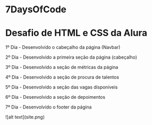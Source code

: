 # 7DaysOfCode
<h1>Desafio de HTML e CSS da Alura</h1>

<p>1º Dia - Desenvolvido o cabeçalho da página (Navbar)</p>
<p>2º Dia - Desenvolvido a primeira seção da página (cabeçalho)</p> 
<p>3º Dia - Desenvolvido a seção de métricas da página</p> 
<p>4º Dia - Desenvolvido a seção de procura de talentos</p>
<p>5º Dia - Desenvolvido a seção das vagas disponíveis</p>
<p>6º Dia - Desenvolvido a seção de depoimentos</p>
<p>7º Dia - Desenvolvido o footer da página</p>
![alt text](site.png)
